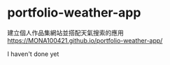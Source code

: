 # portfolio-weather-app
建立個人作品集網站並搭配天氣搜索的應用 https://MONA100421.github.io/portfolio-weather-app/

I haven't done yet

